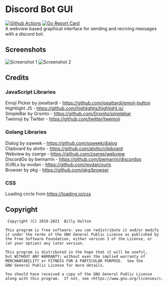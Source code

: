 # Discord Bot GUI
[![Github Actions](https://github.com/Xnopyt/discord-bot-gui/workflows/WebView/badge.svg)](https://github.com/Xnopyt/discord-bot-gui/actions) [![Go Report Card](https://goreportcard.com/badge/github.com/Xnopyt/discord-bot-gui)](https://goreportcard.com/report/github.com/Xnopyt/discord-bot-gui) <br />
A webview based graphical interface for sending and reciving messages with a discord bot.<br />

## Screenshots
![Screenshot 1](https://raw.githubusercontent.com/Xnopyt/discord-bot-gui/master/screenshots/screenshot1.png "Screenshot 1")
![Screenshot 2](https://raw.githubusercontent.com/Xnopyt/discord-bot-gui/master/screenshots/screenshot2.png "Screenshot 2")

## Credits

### JavaScript Libraries
Emoji Picker by joeattardi - https://github.com/joeattardi/emoji-button<br />
Hightlight JS - https://github.com/highlightjs/highlight.js/<br />
SimpleBar by Grsmto - https://github.com/Grsmto/simplebar<br />
Twemoji by Twitter - https://github.com/twitter/twemoji

### Golang Libraries
Dialog by sqweek - https://github.com/sqweek/dialog<br />
Clipboard by atotto - https://github.com/atotto/clipboard<br />
Webview by zserge - https://github.com/zserge/webview<br />
DiscordGo by bwmarrin - https://github.com/bwmarrin/discordgo<br />
XURLs by mvdan - https://github.com/mvdan/xurls<br />
Browser by pkg - https://github.com/pkg/browser

### CSS
Loading circle from https://loading.io/css

## Copyright
```
 Copyright (C) 2019-2021  Billy Dalton

This program is free software: you can redistribute it and/or modify
it under the terms of the GNU General Public License as published by
the Free Software Foundation, either version 3 of the License, or
(at your option) any later version.

This program is distributed in the hope that it will be useful,
but WITHOUT ANY WARRANTY; without even the implied warranty of
MERCHANTABILITY or FITNESS FOR A PARTICULAR PURPOSE.  See the
GNU General Public License for more details.

You should have received a copy of the GNU General Public License
along with this program.  If not, see <https://www.gnu.org/licenses/>.
```

